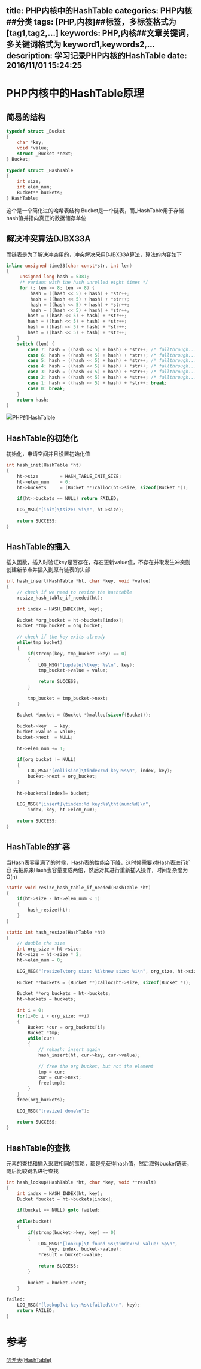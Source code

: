 title: PHP内核中的HashTable
categories: PHP内核##分类
tags: [PHP,内核]##标签，多标签格式为 [tag1,tag2,...]
keywords: PHP,内核##文章关键词，多关键词格式为 keyword1,keywords2,...
description: 学习记录PHP内核的HashTable
date: 2016/11/01 15:24:25 
---

# PHP内核中的HashTable原理

## 简易的结构

``` c
typedef struct _Bucket
{
    char *key;
    void *value;
    struct _Bucket *next;
} Bucket;
 
typedef struct _HashTable
{
    int size;
    int elem_num;
    Bucket** buckets;
} HashTable;
```
这个是一个简化过的哈希表结构
Bucket是一个链表，而_HashTable用于存储hash值并指向真正的数据储存单位

## 解决冲突算法DJBX33A

而链表是为了解决冲突用的，冲突解决采用DJBX33A算法，算法的内容如下
``` c
inline unsigned time33(char const*str, int len) 
{ 
     unsigned long hash = 5381; 
     /* variant with the hash unrolled eight times */ 
     for (; len >= 8; len -= 8) { 
         hash = ((hash << 5) + hash) + *str++; 
         hash = ((hash << 5) + hash) + *str++; 
         hash = ((hash << 5) + hash) + *str++; 
         hash = ((hash << 5) + hash) + *str++; 
        hash = ((hash << 5) + hash) + *str++; 
        hash = ((hash << 5) + hash) + *str++; 
        hash = ((hash << 5) + hash) + *str++; 
        hash = ((hash << 5) + hash) + *str++; 
    } 
    switch (len) { 
        case 7: hash = ((hash << 5) + hash) + *str++; /* fallthrough... */ 
        case 6: hash = ((hash << 5) + hash) + *str++; /* fallthrough... */ 
        case 5: hash = ((hash << 5) + hash) + *str++; /* fallthrough... */ 
        case 4: hash = ((hash << 5) + hash) + *str++; /* fallthrough... */ 
        case 3: hash = ((hash << 5) + hash) + *str++; /* fallthrough... */ 
        case 2: hash = ((hash << 5) + hash) + *str++; /* fallthrough... */ 
        case 1: hash = ((hash << 5) + hash) + *str++; break; 
        case 0: break; 
    } 
    return hash; 
} 
```

<!--more-->

![PHP的HashTalble](/uploads/PHP的HashTable.png)

## HashTable的初始化

初始化，申请空间并且设置初始化值
``` c
int hash_init(HashTable *ht)
{
    ht->size        = HASH_TABLE_INIT_SIZE;
    ht->elem_num    = 0;
    ht->buckets     = (Bucket **)calloc(ht->size, sizeof(Bucket *));
 
    if(ht->buckets == NULL) return FAILED;
 
    LOG_MSG("[init]\tsize: %i\n", ht->size);
 
    return SUCCESS;
}
```

## HashTable的插入

插入函数，插入时验证key是否存在，存在更新value值，不存在并取发生冲突则创建新节点并插入到原有链表的头部
``` c
int hash_insert(HashTable *ht, char *key, void *value)
{
    // check if we need to resize the hashtable
    resize_hash_table_if_needed(ht);
 
    int index = HASH_INDEX(ht, key);
 
    Bucket *org_bucket = ht->buckets[index];
    Bucket *tmp_bucket = org_bucket;
 
    // check if the key exits already
    while(tmp_bucket)
    {
        if(strcmp(key, tmp_bucket->key) == 0)
        {
            LOG_MSG("[update]\tkey: %s\n", key);
            tmp_bucket->value = value;
 
            return SUCCESS;
        }
 
        tmp_bucket = tmp_bucket->next;
    }
 
    Bucket *bucket = (Bucket *)malloc(sizeof(Bucket));
 
    bucket->key   = key;
    bucket->value = value;
    bucket->next  = NULL;
 
    ht->elem_num += 1;
 
    if(org_bucket != NULL)
    {
        LOG_MSG("[collision]\tindex:%d key:%s\n", index, key);
        bucket->next = org_bucket;
    }
 
    ht->buckets[index]= bucket;
 
    LOG_MSG("[insert]\tindex:%d key:%s\tht(num:%d)\n",
        index, key, ht->elem_num);
 
    return SUCCESS;
}
```

## HashTable的扩容

当Hash表容量满了的时候，Hash表的性能会下降，这时候需要对Hash表进行扩容
先把原来Hash表容量变成两倍，然后对其进行重新插入操作，时间复杂度为O(n)
``` c
static void resize_hash_table_if_needed(HashTable *ht)
{
    if(ht->size - ht->elem_num < 1)
    {
        hash_resize(ht);
    }
}
 
static int hash_resize(HashTable *ht)
{
    // double the size
    int org_size = ht->size;
    ht->size = ht->size * 2;
    ht->elem_num = 0;
 
    LOG_MSG("[resize]\torg size: %i\tnew size: %i\n", org_size, ht->size);
 
    Bucket **buckets = (Bucket **)calloc(ht->size, sizeof(Bucket *));
 
    Bucket **org_buckets = ht->buckets;
    ht->buckets = buckets;
 
    int i = 0;
    for(i=0; i < org_size; ++i)
    {
        Bucket *cur = org_buckets[i];
        Bucket *tmp;
        while(cur)
        {
            // rehash: insert again
            hash_insert(ht, cur->key, cur->value);
 
            // free the org bucket, but not the element
            tmp = cur;
            cur = cur->next;
            free(tmp);
        }
    }
    free(org_buckets);
 
    LOG_MSG("[resize] done\n");
 
    return SUCCESS;
}
```

## HashTable的查找

元素的查找和插入采取相同的策略，都是先获得hash值，然后取得bucket链表，随后比较键名进行查找
``` c
int hash_lookup(HashTable *ht, char *key, void **result)
{
    int index = HASH_INDEX(ht, key);
    Bucket *bucket = ht->buckets[index];
 
    if(bucket == NULL) goto failed;
 
    while(bucket)
    {
        if(strcmp(bucket->key, key) == 0)
        { 
            LOG_MSG("[lookup]\t found %s\tindex:%i value: %p\n",
                key, index, bucket->value);
            *result = bucket->value;
 
            return SUCCESS;
        } 
 
        bucket = bucket->next;
    }
 
failed:
    LOG_MSG("[lookup]\t key:%s\tfailed\t\n", key);
    return FAILED;
}
```

# 参考
[哈希表(HashTable)](http://www.kancloud.cn/kancloud/php-internals/42760) 